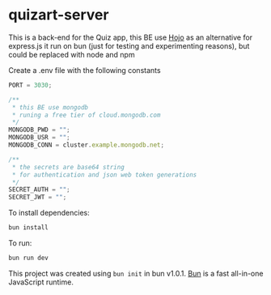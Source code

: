 # quizart-server

This is a back-end for the Quiz app, this BE use [Hojo](https://hono.dev/) as an alternative for express.js it run on bun (just for testing and experimenting reasons), but could be replaced with node and npm

Create a .env file with the following constants

```javascript
PORT = 3030;

/**
 * this BE use mongodb
 * runing a free tier of cloud.mongodb.com
 */
MONGODB_PWD = "";
MONGODB_USR = "";
MONGODB_CONN = cluster.example.mongodb.net;

/**
 * the secrets are base64 string
 * for authentication and json web token generations
 */
SECRET_AUTH = "";
SECRET_JWT = "";
```

To install dependencies:

```bash
bun install
```

To run:

```bash
bun run dev
```

This project was created using `bun init` in bun v1.0.1. [Bun](https://bun.sh) is a fast all-in-one JavaScript runtime.
